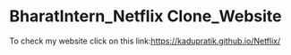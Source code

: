# BharatIntern_Netflix Clone_Website
To check my website click on this link:https://kadupratik.github.io/Netflix/
